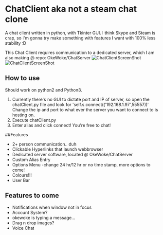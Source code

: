# ChatClient aka not a steam chat clone
A chat client written in python, with Tkinter GUI. 
I think Skype and Steam is crap, so I'm gonna try make something with features I want with 100% less stability :D

This Chat Client requires communication to a dedicated server, which I am also making @ repo: OkeWoke/ChatServer
![ChatClientScreenShot](http://www.virtualquanta.com/Images/programming/chat.PNG) 
![ChatClientScreenShot](http://www.virtualquanta.com/Images/programming/chatMenu.PNG)
## How to use
Should work on python2 and Python3.

1. Currently there's no GUI to dictate port and IP of server, so open the chatClient.py file and look for 'self.s.connect(('192.168.1.97',55557))' Change the ip and port to what ever the server you want to connect to is hosting on.
2.  Execute chatClient.py
3.  Enter alias and click connect! You're free to chat!

##Features
- 2+ person communication.. duh
- Clickable Hyperlinks that launch webbrowser
- Dedicated server software, located @ OkeWoke/ChatServer
- Custom Alias Entry
- Options Menu -change 24 hr/12 hr or no time stamp, more options to come!
- Colours!!!
- User Bar

## Features to come
- Notifications when window not in focus
- Account System?
- okewoke is typing a message...
- Drag n drop images?
- Voice Chat
